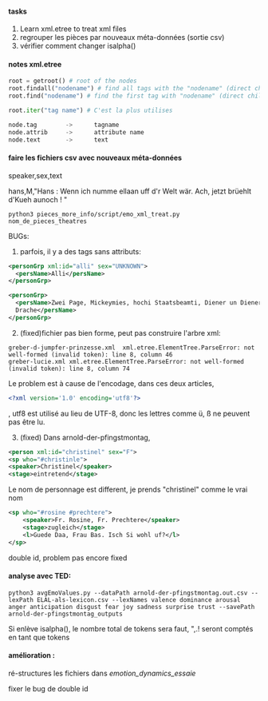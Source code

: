 #### tasks
1. Learn xml.etree to treat xml files
2. regrouper les pièces par nouveaux méta-données (sortie csv)
3. vérifier comment changer isalpha()

#### notes xml.etree

```python
root = getroot() # root of the nodes
root.findall("nodename") # find all tags with the "nodename" (direct children only)
root.find("nodename") # find the first tag with "nodename" (direct children only)

root.iter("tag name") # C'est la plus utilises

node.tag        ->      tagname
node.attrib     ->      attribute name
node.text       ->      text
```

#### faire les fichiers csv avec nouveaux méta-données

speaker,sex,text

hans,M,"Hans :
Wenn ich numme ellaan uff d'r Welt wär. Ach, jetzt brüehlt d'Kueh aunoch !
"

```shell
python3 pieces_more_info/script/emo_xml_treat.py nom_de_pieces_theatres
```

BUGs:

1. parfois, il y a des tags sans attributs:
```xml
<personGrp xml:id="alli" sex="UNKNOWN">
  <persName>Alli</persName>
</personGrp>

<personGrp>
  <persName>Zwei Page, Mickeymies, hochi Staatsbeamti, Diener un Dienere biem Maharadscha, e
  Drache</persName>
</personGrp>
```
2. (fixed)fichier pas bien forme, peut pas construire l'arbre xml:
```shell
greber-d-jumpfer-prinzesse.xml  xml.etree.ElementTree.ParseError: not well-formed (invalid token): line 8, column 46
greber-lucie.xml xml.etree.ElementTree.ParseError: not well-formed (invalid token): line 8, column 74
```
Le problem est à cause de l'encodage, dans ces deux articles,
```xml
<?xml version='1.0' encoding='utf8'?>
```
, utf8 est utilisé au lieu de UTF-8, donc les lettres comme ü, ß ne peuvent pas être lu.

3. (fixed) Dans arnold-der-pfingstmontag, 
```xml
<person xml:id="christinel" sex="F">
<sp who="#christinle">
<speaker>Christinel</speaker>
<stage>eintretend</stage>
```
Le nom de personnage est different, je prends "christinel" comme le vrai nom


```xml
<sp who="#rosine #prechtere">
    <speaker>Fr. Rosine, Fr. Prechtere</speaker>
    <stage>zugleich</stage>
    <l>Guede Daa, Frau Bas. Isch Si wohl uf?</l>
</sp>
```
double id, problem pas encore fixed

#### analyse avec TED:

```shell
python3 avgEmoValues.py --dataPath arnold-der-pfingstmontag.out.csv --lexPath ELAL-als-lexicon.csv --lexNames valence dominance arousal anger anticipation disgust fear joy sadness surprise trust --savePath arnold-der-pfingstmontag_outputs
```
Si enlève isalpha(), le nombre total de tokens sera faut, ",.! seront comptés en tant que tokens

#### amélioration :
ré-structures les fichiers dans *emotion_dynamics_essaie*

fixer le bug de double id